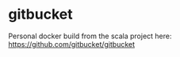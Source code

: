 # gitbucket
Personal docker build from the scala project here:  https://github.com/gitbucket/gitbucket
